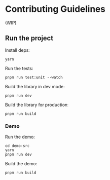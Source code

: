 # Contributing Guidelines

(WIP)

## Run the project

Install deps:

```
yarn
```

Run the tests:

```
pnpm run test:unit --watch
```

Build the library in dev mode:

```
pnpm run dev
```

Build the library for production:

```
pnpm run build
```

### Demo

Run the demo:

```
cd demo-src
yarn
pnpm run dev
```

Build the demo:

```
pnpm run build
```
